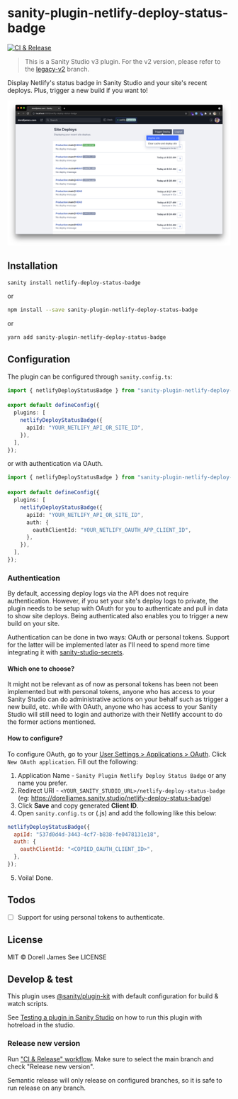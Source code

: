 # sanity-plugin-netlify-deploy-status-badge

[![CI & Release](https://github.com/dorelljames/sanity-plugin-netlify-deploy-status-badge/actions/workflows/main.yml/badge.svg)](https://github.com/dorelljames/sanity-plugin-netlify-deploy-status-badge/actions/workflows/main.yml)

> This is a Sanity Studio v3 plugin. For the v2 version, please refer to the [legacy-v2](https://github.com/dorelljames/sanity-plugin-netlify-deploy-status-badge/tree/legacy-v2) branch.

Display Netlify's status badge in Sanity Studio and your site's recent deploys. Plus, trigger a new build if you want to!

![](https://github.com/dorelljames/sanity-plugin-netlify-deploy-status-badge/blob/legacy-v2/src/assets/preview-full.png?raw=true)

## Installation

```
sanity install netlify-deploy-status-badge
```

or

```bash
npm install --save sanity-plugin-netlify-deploy-status-badge

```

or

```bash
yarn add sanity-plugin-netlify-deploy-status-badge
```

## Configuration

The plugin can be configured through `sanity.config.ts`:

```ts
import { netlifyDeployStatusBadge } from "sanity-plugin-netlify-deploy-status-badge";

export default defineConfig({
  plugins: [
    netlifyDeployStatusBadge({
      apiId: "YOUR_NETLIFY_API_OR_SITE_ID",
    }),
  ],
});
```

or with authentication via OAuth.

```ts
import { netlifyDeployStatusBadge } from "sanity-plugin-netlify-deploy-status-badge";

export default defineConfig({
  plugins: [
    netlifyDeployStatusBadge({
      apiId: "YOUR_NETLIFY_API_OR_SITE_ID",
      auth: {
        oauthClientId: "YOUR_NETLIFY_OAUTH_APP_CLIENT_ID",
      },
    }),
  ],
});
```

### Authentication

By default, accessing deploy logs via the API does not require authentication. However, if you set your site's deploy logs to private, the plugin needs to be setup with OAuth for you to authenticate and pull in data to show site deploys. Being authenticated also enables you to trigger a new build on your site.

Authentication can be done in two ways: OAuth or personal tokens. Support for the latter will be implemented later as I'll need to spend more time integrating it with [sanity-studio-secrets](https://github.com/sanity-io/sanity-studio-secrets).

#### Which one to choose?

It might not be relevant as of now as personal tokens has been not been implemented but with personal tokens, anyone who has access to your Sanity Studio can do administrative actions on your behalf such as trigger a new build, etc. while with OAuth, anyone who has access to your Sanity Studio will still need to login and authorize with their Netlify account to do the former actions mentioned.

#### How to configure?

To configure OAuth, go to your [User Settings > Applications > OAuth](https://app.netlify.com/user/applications). Click `New OAuth application`. Fill out the following:

1. Application Name - `Sanity Plugin Netlify Deploy Status Badge` or any name you prefer.
2. Redirect URI - `<YOUR_SANITY_STUDIO_URL>/netlify-deploy-status-badge` (eg: https://dorelljames.sanity.studio/netlify-deploy-status-badge)
3. Click **Save** and copy generated **Client ID**.
4. Open `sanity.config.ts` or (.js) and add the following like this below:

```js
netlifyDeployStatusBadge({
  apiId: "537d0d4d-3443-4cf7-b838-fe0478131e18",
  auth: {
    oauthClientId: "<COPIED_OAUTH_CLIENT_ID>",
  },
});
```

5. Voila! Done.

## Todos

- [ ] Support for using personal tokens to authenticate.

## License

MIT © Dorell James
See LICENSE

## Develop & test

This plugin uses [@sanity/plugin-kit](https://github.com/sanity-io/plugin-kit)
with default configuration for build & watch scripts.

See [Testing a plugin in Sanity Studio](https://github.com/sanity-io/plugin-kit#testing-a-plugin-in-sanity-studio)
on how to run this plugin with hotreload in the studio.

### Release new version

Run ["CI & Release" workflow](https://github.com/dorelljames/sanity-plugin-netlify-deploy-status-badge/actions/workflows/main.yml).
Make sure to select the main branch and check "Release new version".

Semantic release will only release on configured branches, so it is safe to run release on any branch.
